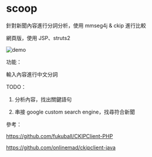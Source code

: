 scoop
=====

針對新聞內容進行分詞分析，使用 mmseg4j & ckip 進行比較

網頁版，使用 JSP、struts2

![demo](https://dl.dropboxusercontent.com/u/3295432/git/%E8%9E%A2%E5%B9%95%E6%88%AA%E5%9C%96%202014-11-13%2018.14.37.png)

功能：

輸入內容進行中文分詞

TODO：

1. 分析內容，找出關鍵語句

2. 串接 google custom search engine，找尋符合新聞


參考：

https://github.com/fukuball/CKIPClient-PHP

https://github.com/onlinemad/ckipclient-java
